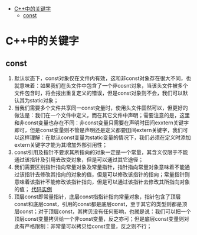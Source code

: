 <!-- TOC -->

- [C++中的关键字](#c中的关键字)
    - [const](#const)

<!-- /TOC -->

# C++中的关键字
## const
1. 默认状态下，const对象仅在文件内有效，这和非const对象存在很大不同，也就意味着：如果我们在头文件中包含了一个非cosnt对象，当该头文件被多个文件包含时，将会报出重复定义的错误，但是const对象则不会，我们可以默认其为static对象；
2. 当我们需要多个文件共享同一const变量时，使用头文件固然可以，但更好的做法是：我们在一个文件中定义，而在其它文件中声明；需要注意的是，这里和非const变量也存在不同：非const变量只需要在声明时田间exxtern关键字即可，但是const变量则不管是声明还是定义都要田间extern关键字，我们可以这样理解：在默认const变量为static变量的情况下，我们必须在定义时添加extern关键字才能为其增加外部引用性；
3. const引用及指针不要求其所指向的对象一定是一个常量，其含义仅限于不能通过该指针及引用去改变对象，但是可以通过其它途径；
4. 我们需要区别指针指向常量对象及常量指针，指针指向常量对象意味着不能通过该指针去修改其指向的对象的值，但是可以修改该指针的指向；常量指针则意味着该指针不能修改该指针指向，但是可以通过该指针去修改其所指向对象的值；
<a href = "..\C++_Code\base\src\test_2.cpp">代码实例</a>
5. 顶层const即常量指针，底层const指指针指向常量对象，指针包含了顶层const和底层const，引用的const都是底层const，至于其它的类型则都是顶层const；对于顶层const，其拷贝没有任何影响，也就是说：我们可以把一个顶层const变量拷贝给一个非const变量，反之亦可；但是底层const变量则对此有严格限制：非常量可以拷贝给const变量，反之则不行；  



    


